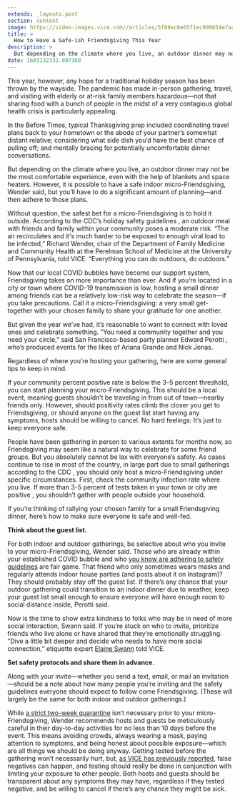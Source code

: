```yaml
--- 
extends: _layouts.post 
section: content 
image: https://video-images.vice.com//articles/5f89ac6e65f1ec009654e7ac/lede/1602858154093-how-to-host-a-safeish-microfriendsgiving-this-yearledeandsocialhf.jpeg?image-resize-opts=Y3JvcD0xeHc6MC40ODN4aDsweHcsMHhoJnJlc2l6ZT0xMjAwOiomcmVzaXplPTEyMDA6Kg 
title: > 
  How to Have a Safe-ish Friendsgiving This Year 
description: > 
  But depending on the climate where you live, an outdoor dinner may not be the most comfortable experience, even with the help of blankets and space heaters.However, it is possible to have a safe indoor micro-Friendsgiving, Wender said, but you’ll have to do a significant amount of planning—and then adhere to those plans.“Everything you can do outdoors, do outdoors.”Now that our local COVID bubbles have become our support system, Friendsgiving takes on more importance than ever.People have been gathering in person to various extents for months now, so Friendsgiving may seem like a natural way to celebrate for some friend groups.If you’re thinking of rallying your chosen family for a small Friendsgiving dinner, here’s how to make sure everyone is safe and well-fed. 
date: 1603132132.897388 
--- 
```

<div><p>This year, however, any hope for a traditional holiday season has been thrown by the wayside. The pandemic has made in-person gathering, travel, and visiting with elderly or at-risk family members hazardous&#8212;not that sharing food with a bunch of people in the midst of a very contagious global health crisis is particularly appealing.</p><p>In the Before Times, typical Thanksgiving prep included coordinating travel plans back to your hometown or the abode of your partner&#8217;s somewhat distant relative; considering what side dish you&#8217;d have the best chance of pulling off; and mentally bracing for potentially uncomfortable dinner conversations.</p><p>But depending on the climate where you live, an outdoor dinner may not be the most comfortable experience, even with the help of blankets and space heaters. However, it is possible to have a safe indoor micro-Friendsgiving, Wender said, but you&#8217;ll have to do a significant amount of planning&#8212;and then adhere to those plans.</p><p>Without question, the safest bet for a micro-Friendsgiving is to hold it outside. According to the CDC&#8217;s holiday safety guidelines , an outdoor meal with friends and family within your community poses a moderate risk. &#8220;The air recirculates and it's much harder to be exposed to enough viral load to be infected,&#8221; Richard Wender, chair of the Department of Family Medicine and Community Health at the Perelman School of Medicine at the University of Pennsylvania, told VICE. &#8220;Everything you can do outdoors, do outdoors.&#8221;</p><p>Now that our local COVID bubbles have become our support system, Friendsgiving takes on more importance than ever. And if you&#8217;re located in a city or town where COVID-19 transmission is low, hosting a small dinner among friends can be a relatively low-risk way to celebrate the season&#8212;if you take precautions. Call it a micro-Friendsgiving: a very small get-together with your chosen family to share your gratitude for one another.</p><p>But given the year we&#8217;ve had, it&#8217;s reasonable to want to connect with loved ones and celebrate something. &#8220;You need a community together and you need your circle,&#8221; said San Francisco-based party planner Edward Perotti , who&#8217;s produced events for the likes of Ariana Grande and Nick Jonas.</p><p>Regardless of where you&#8217;re hosting your gathering, here are some general tips to keep in mind.</p><p>If your community percent positive rate is below the 3&#8211;5 percent threshold, you can start planning your micro-Friendsgiving. This should be a local event, meaning guests shouldn&#8217;t be traveling in from out of town&#8212;nearby friends only. However, should positivity rates climb the closer you get to Friendsgiving, or should anyone on the guest list start having any symptoms, hosts should be willing to cancel. No hard feelings: It&#8217;s just to keep everyone safe.</p><p>People have been gathering in person to various extents for months now, so Friendsgiving may seem like a natural way to celebrate for some friend groups. But you absolutely cannot be lax with everyone&#8217;s safety. As cases continue to rise in most of the country, in large part due to small gatherings according to the CDC , you should only host a micro-Friendsgiving under specific circumstances. First, check the community infection rate where you live. If more than 3-5 percent of tests taken in your town or city are positive , you shouldn&#8217;t gather with people outside your household.</p><p>If you&#8217;re thinking of rallying your chosen family for a small Friendsgiving dinner, here&#8217;s how to make sure everyone is safe and well-fed.</p><span class="abc__textblock size--article"><p><strong>Think about the guest list.</strong></p>
</span><span class="abc__textblock size--article"><p>For both indoor and outdoor gatherings, be selective about who you invite to your micro-Friendsgiving, Wender said. Those who are already within your established COVID bubble and who <a href="https://www.vice.com/en/article/dyzxaz/talk-about-friends-safely-hang-out-with-no-mask-during-pandemic">you know are adhering to safety guidelines</a> are fair game. That friend who only sometimes wears masks and regularly attends indoor house parties (and posts about it on Instagram)? They should probably stay off the guest list. If there&#8217;s any chance that your outdoor gathering could transition to an indoor dinner due to weather, keep your guest list small enough to ensure everyone will have enough room to social distance inside, Perotti said.</p>
</span><p class="abc__textblock size--article"></p><span class="abc__textblock size--article"><p>Now is the time to show extra kindness to folks who may be in need of more social interaction, Swann said. If you&#8217;re stuck on who to invite, prioritize friends who live alone or have shared that they&#8217;re emotionally struggling. &#8220;Dive a little bit deeper and decide who needs to have more social connection,&#8221; etiquette expert <a href="https://www.elaineswann.com/">Elaine Swann</a> told VICE.</p>
</span><p class="abc__textblock size--article"></p><span class="abc__textblock size--article"><p><strong>Set safety protocols and share them in advance.</strong></p>
</span><span class="abc__textblock size--article"><p>Along with your invite&#8212;whether you send a text, email, or mail an invitation&#8212;should be a note about how many people you&#8217;re inviting and the safety guidelines everyone should expect to follow come Friendsgiving. (These will largely be the same for both indoor and outdoor gatherings.)</p>
</span><p class="abc__textblock size--article"></p><span class="abc__textblock size--article"><p>While <a href="https://www.vice.com/en/article/akz5vk/how-to-effectively-quarantine-according-to-expert-infectious-disease-specialist-covid-19">a strict two-week quarantine</a> isn&#8217;t necessary prior to your micro-Friendsgiving, Wender recommends hosts and guests be meticulously careful in their day-to-day activities for no less than 10 days before the event. This means avoiding crowds, always wearing a mask, paying attention to symptoms, and being honest about possible exposure&#8212;which are all things we should be doing anyway. Getting tested before the gathering won&#8217;t necessarily hurt, but, <a href="https://www.vice.com/en/article/dyzbxx/how-to-travel-vacation-as-safely-as-possible-covid-19-pandemic">as VICE has previously reported</a>, false negatives can happen, and testing should really be done in conjunction with limiting your exposure to other people. Both hosts and guests should be transparent about any symptoms they may have, regardless if they tested negative, and be willing to cancel if there&#8217;s any chance they might be sick.</p>
</span><p class="abc__textblock size--article"></p></div>